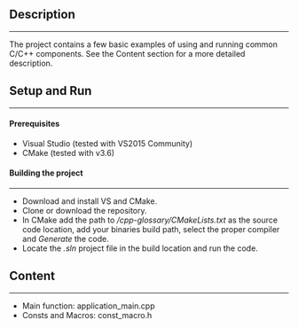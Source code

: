 ## Description
--------------
The project contains a few basic examples of using and running common C/C++ components. See the Content section for a more detailed description.

## Setup and Run
--------
#### Prerequisites
* Visual Studio (tested with VS2015 Community)
* CMake (tested with v3.6)

#### Building the project
--------
* Download and install VS and CMake.
* Clone or download the repository.
* In CMake add the path to */cpp-glossary/CMakeLists.txt* as the source code location, add your binaries build path, select the proper compiler and *Generate* the code.
* Locate the *.sln* project file in the build location and run the code.

## Content
--------------
* Main function: application_main.cpp
* Consts and Macros: const_macro.h
